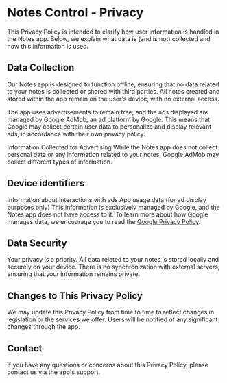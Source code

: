 # Notes Control - Privacy
This Privacy Policy is intended to clarify how user information is handled in the Notes app. Below, we explain what data is (and is not) collected and how this information is used.

## Data Collection
Our Notes app is designed to function offline, ensuring that no data related to your notes is collected or shared with third parties. All notes created and stored within the app remain on the user's device, with no external access.

The app uses advertisements to remain free, and the ads displayed are managed by Google AdMob, an ad platform by Google. This means that Google may collect certain user data to personalize and display relevant ads, in accordance with their own privacy policy.

Information Collected for Advertising
While the Notes app does not collect personal data or any information related to your notes, Google AdMob may collect different types of information.

## Device identifiers
Information about interactions with ads
App usage data (for ad display purposes only)
This information is exclusively managed by Google, and the Notes app does not have access to it. To learn more about how Google manages data, we encourage you to read the [Google Privacy Policy](https://policies.google.com/privacy?hl=en-US).

## Data Security
Your privacy is a priority. All data related to your notes is stored locally and securely on your device. There is no synchronization with external servers, ensuring that your information remains private.

## Changes to This Privacy Policy
We may update this Privacy Policy from time to time to reflect changes in legislation or the services we offer. Users will be notified of any significant changes through the app.

## Contact
If you have any questions or concerns about this Privacy Policy, please contact us via the app's support.

